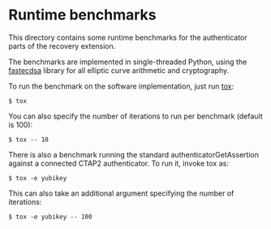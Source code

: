 # Runtime benchmarks

This directory contains some runtime benchmarks for the authenticator parts of the recovery extension.

The benchmarks are implemented in single-threaded Python,
using the [fastecdsa][fastecdsa] library for all elliptic curve arithmetic and cryptography.

To run the benchmark on the software implementation, just run [tox][tox]:

```
$ tox
```

You can also specify the number of iterations to run per benchmark (default is 100):

```
$ tox -- 10
```

There is also a benchmark running the standard authenticatorGetAssertion
against a connected CTAP2 authenticator. To run it, invoke tox as:

```
$ tox -e yubikey
```

This can also take an additional argument specifying the number of iterations:

```
$ tox -e yubikey -- 100
```


[fastecdsa]: https://pypi.org/project/fastecdsa/
[tox]: https://tox.readthedocs.io/
